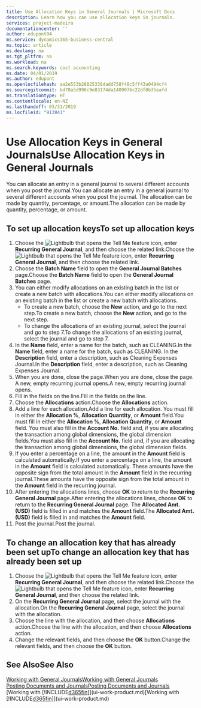 ```yaml
---
title: Use Allocation Keys in General Journals | Microsoft Docs
description: Learn how you can use allocation keys in journals.
services: project-madeira
documentationcenter: ''
author: edupont04
ms.service: dynamics365-business-central
ms.topic: article
ms.devlang: na
ms.tgt_pltfrm: na
ms.workload: na
ms.search.keywords: cost accounting
ms.date: 04/01/2019
ms.author: edupont
ms.openlocfilehash: aa2e553b28825338dadd758f48c5ff43a0494cf4
ms.sourcegitcommit: bd78a5d990c9e83174da1409076c22df8b35eafd
ms.translationtype: HT
ms.contentlocale: en-NZ
ms.lasthandoff: 03/31/2019
ms.locfileid: "913841"
---
```

# <a name="use-allocation-keys-in-general-journals"></a><span data-ttu-id="3d16e-103">Use Allocation Keys in General Journals</span><span class="sxs-lookup"><span data-stu-id="3d16e-103">Use Allocation Keys in General Journals</span></span>
<span data-ttu-id="3d16e-104">You can allocate an entry in a general journal to several different accounts when you post the journal.</span><span class="sxs-lookup"><span data-stu-id="3d16e-104">You can allocate an entry in a general journal to several different accounts when you post the journal.</span></span> <span data-ttu-id="3d16e-105">The allocation can be made by quantity, percentage, or amount.</span><span class="sxs-lookup"><span data-stu-id="3d16e-105">The allocation can be made by quantity, percentage, or amount.</span></span>

## <a name="to-set-up-allocation-keys"></a><span data-ttu-id="3d16e-106">To set up allocation keys</span><span class="sxs-lookup"><span data-stu-id="3d16e-106">To set up allocation keys</span></span>
1. <span data-ttu-id="3d16e-107">Choose the ![Lightbulb that opens the Tell Me feature](media/ui-search/search_small.png "Tell me what you want to do") icon, enter **Recurring General Journal**, and then choose the related link.</span><span class="sxs-lookup"><span data-stu-id="3d16e-107">Choose the ![Lightbulb that opens the Tell Me feature](media/ui-search/search_small.png "Tell me what you want to do") icon, enter **Recurring General Journal**, and then choose the related link.</span></span>
2. <span data-ttu-id="3d16e-108">Choose the **Batch Name** field to open the **General Journal Batches** page.</span><span class="sxs-lookup"><span data-stu-id="3d16e-108">Choose the **Batch Name** field to open the **General Journal Batches** page.</span></span>
3. <span data-ttu-id="3d16e-109">You can either modify allocations on an existing batch in the list or create a new batch with allocations.</span><span class="sxs-lookup"><span data-stu-id="3d16e-109">You can either modify allocations on an existing batch in the list or create a new batch with allocations.</span></span>
   * <span data-ttu-id="3d16e-110">To create a new batch, choose the **New** action, and go to the next step.</span><span class="sxs-lookup"><span data-stu-id="3d16e-110">To create a new batch, choose the **New** action, and go to the next step.</span></span>
   * <span data-ttu-id="3d16e-111">To change the allocations of an existing journal, select the journal and go to step 7.</span><span class="sxs-lookup"><span data-stu-id="3d16e-111">To change the allocations of an existing journal, select the journal and go to step 7.</span></span>    
4. <span data-ttu-id="3d16e-112">In the **Name** field, enter a name for the batch, such as CLEANING.</span><span class="sxs-lookup"><span data-stu-id="3d16e-112">In the **Name** field, enter a name for the batch, such as CLEANING.</span></span> <span data-ttu-id="3d16e-113">In the **Description** field, enter a description, such as Cleaning Expenses Journal.</span><span class="sxs-lookup"><span data-stu-id="3d16e-113">In the **Description** field, enter a description, such as Cleaning Expenses Journal.</span></span>
5. <span data-ttu-id="3d16e-114">When you are done, close the page.</span><span class="sxs-lookup"><span data-stu-id="3d16e-114">When you are done, close the page.</span></span> <span data-ttu-id="3d16e-115">A new, empty recurring journal opens.</span><span class="sxs-lookup"><span data-stu-id="3d16e-115">A new, empty recurring journal opens.</span></span>
6. <span data-ttu-id="3d16e-116">Fill in the fields on the line.</span><span class="sxs-lookup"><span data-stu-id="3d16e-116">Fill in the fields on the line.</span></span>
7. <span data-ttu-id="3d16e-117">Choose the **Allocations** action.</span><span class="sxs-lookup"><span data-stu-id="3d16e-117">Choose the **Allocations** action.</span></span>
8. <span data-ttu-id="3d16e-118">Add a line for each allocation.</span><span class="sxs-lookup"><span data-stu-id="3d16e-118">Add a line for each allocation.</span></span> <span data-ttu-id="3d16e-119">You must fill in either the **Allocation %**, **Allocation Quantity**, or **Amount** field.</span><span class="sxs-lookup"><span data-stu-id="3d16e-119">You must fill in either the **Allocation %**, **Allocation Quantity**, or **Amount** field.</span></span> <span data-ttu-id="3d16e-120">You must also fill in the **Account No.** field and, if you are allocating the transaction among global dimensions, the global dimension fields.</span><span class="sxs-lookup"><span data-stu-id="3d16e-120">You must also fill in the **Account No.** field and, if you are allocating the transaction among global dimensions, the global dimension fields.</span></span>
9. <span data-ttu-id="3d16e-121">If you enter a percentage on a line, the amount in the **Amount** field is calculated automatically.</span><span class="sxs-lookup"><span data-stu-id="3d16e-121">If you enter a percentage on a line, the amount in the **Amount** field is calculated automatically.</span></span> <span data-ttu-id="3d16e-122">These amounts have the opposite sign from the total amount in the **Amount** field in the recurring journal.</span><span class="sxs-lookup"><span data-stu-id="3d16e-122">These amounts have the opposite sign from the total amount in the **Amount** field in the recurring journal.</span></span>
10. <span data-ttu-id="3d16e-123">After entering the allocations lines, choose **OK** to return to the **Recurring General Journal** page.</span><span class="sxs-lookup"><span data-stu-id="3d16e-123">After entering the allocations lines, choose **OK** to return to the **Recurring General Journal** page.</span></span> <span data-ttu-id="3d16e-124">The **Allocated Amt. (USD)** field is filled in and matches the **Amount** field.</span><span class="sxs-lookup"><span data-stu-id="3d16e-124">The **Allocated Amt. (USD)** field is filled in and matches the **Amount** field.</span></span>
11. <span data-ttu-id="3d16e-125">Post the journal.</span><span class="sxs-lookup"><span data-stu-id="3d16e-125">Post the journal.</span></span>

## <a name="to-change-an-allocation-key-that-has-already-been-set-up"></a><span data-ttu-id="3d16e-126">To change an allocation key that has already been set up</span><span class="sxs-lookup"><span data-stu-id="3d16e-126">To change an allocation key that has already been set up</span></span>
1. <span data-ttu-id="3d16e-127">Choose the ![Lightbulb that opens the Tell Me feature](media/ui-search/search_small.png "Tell me what you want to do") icon, enter **Recurring General Journal**, and then choose the related link.</span><span class="sxs-lookup"><span data-stu-id="3d16e-127">Choose the ![Lightbulb that opens the Tell Me feature](media/ui-search/search_small.png "Tell me what you want to do") icon, enter **Recurring General Journal**, and then choose the related link.</span></span>
2. <span data-ttu-id="3d16e-128">On the **Recurring General Journal** page, select the journal with the allocation.</span><span class="sxs-lookup"><span data-stu-id="3d16e-128">On the **Recurring General Journal** page, select the journal with the allocation.</span></span>
3. <span data-ttu-id="3d16e-129">Choose the line with the allocation, and then choose **Allocations** action.</span><span class="sxs-lookup"><span data-stu-id="3d16e-129">Choose the line with the allocation, and then choose **Allocations** action.</span></span>
4. <span data-ttu-id="3d16e-130">Change the relevant fields, and then choose the **OK** button.</span><span class="sxs-lookup"><span data-stu-id="3d16e-130">Change the relevant fields, and then choose the **OK** button.</span></span>

## <a name="see-also"></a><span data-ttu-id="3d16e-131">See Also</span><span class="sxs-lookup"><span data-stu-id="3d16e-131">See Also</span></span>
[<span data-ttu-id="3d16e-132">Working with General Journals</span><span class="sxs-lookup"><span data-stu-id="3d16e-132">Working with General Journals</span></span>](ui-work-general-journals.md)  
[<span data-ttu-id="3d16e-133">Posting Documents and Journals</span><span class="sxs-lookup"><span data-stu-id="3d16e-133">Posting Documents and Journals</span></span>](ui-post-documents-journals.md)  
<span data-ttu-id="3d16e-134">[Working with [!INCLUDE[d365fin](includes/d365fin_md.md)]](ui-work-product.md)</span><span class="sxs-lookup"><span data-stu-id="3d16e-134">[Working with [!INCLUDE[d365fin](includes/d365fin_md.md)]](ui-work-product.md)</span></span>
